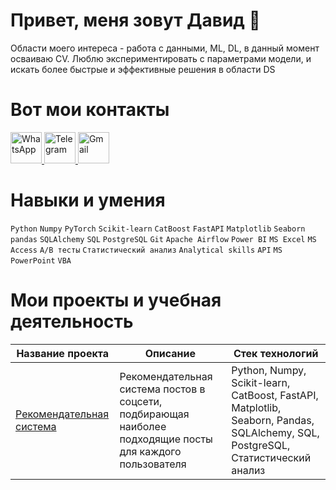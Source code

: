 # Привет, меня зовут Давид 🙂

Области моего интереса - работа с данными, ML, DL, в данный момент осваиваю CV. Люблю экспериментировать с параметрами модели, и искать более быстрые и эффективные решения в области DS


# Вот мои контакты 
<a href="https://wa.me/+79384555011" target="_blank">
    <img src="https://upload.wikimedia.org/wikipedia/commons/6/6b/WhatsApp.svg" alt="WhatsApp" width="50" />

</a>
<a href="https://t.me/david_i5" target="_blank">
    <img src="https://upload.wikimedia.org/wikipedia/commons/8/82/Telegram_logo.svg" alt="Telegram" width="50" />
</a>

</a>
<a href="mailto:david.i.data.scientist@gmail.com" target="_blank">
    <img src="https://upload.wikimedia.org/wikipedia/commons/4/4e/Gmail_Icon.png" alt="Gmail" width="50" />
</a>

# Навыки и умения
```Python``` ```Numpy``` ```PyTorch``` ```Scikit-learn``` ```CatBoost``` ```FastAPI``` ```Matplotlib``` ```Seaborn``` ```pandas``` ```SQLAlchemy``` ```SQL``` ```PostgreSQL``` ```Git``` ```Apache Airflow``` ```Power BI``` ```MS Excel``` ```MS Access``` ```A/B тесты``` ```Статистический анализ``` ```Analytical skills``` ```API``` ```MS PowerPoint``` ```VBA```

# Мои проекты и учебная деятельность
| Название проекта | Описание | Стек технологий |
|-------------|-------------|-------------|
| [Рекомендательная система ](https://github.com/david-i42/Recomendation_system_project) | Рекомендательная система постов в соцсети, подбирающая наиболее подходящие посты для каждого пользователя  | Python, Numpy, Scikit-learn, CatBoost, FastAPI, Matplotlib, Seaborn, Pandas, SQLAlchemy, SQL, PostgreSQL, Статистический анализ |
